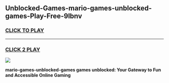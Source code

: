 
## Unblocked-Games-mario-games-unblocked-games-Play-Free-9lbnv
<h3>
<a href="https://premium76.site?title=mario-games-unblocked-games&ref=17A">CLICK TO PLAY</a></h3>
<hr>

<h3>
<a href="https://premium76.site?title=mario-games-unblocked-games&ref=17A">CLICK 2 PLAY</a>
  
</h3>

<a href="https://premium76.site?title=mario-games-unblocked-games&ref=17A"><img src="https://clearcache.store/games.png"></a>


**mario-games-unblocked-games games unblocked: Your Gateway to Fun and Accessible Online Gaming**
